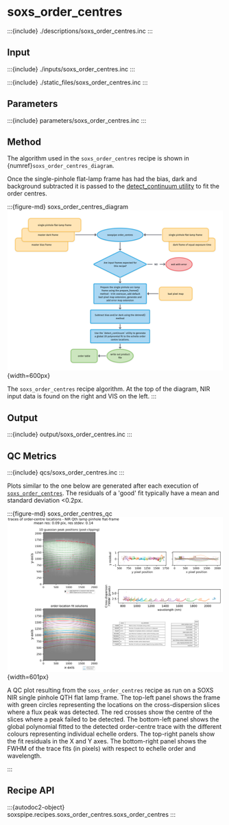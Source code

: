 # soxs_order_centres


:::{include} ./descriptions/soxs_order_centres.inc
:::


## Input

:::{include} ./inputs/soxs_order_centres.inc
:::


:::{include} ./static_files/soxs_order_centres.inc
:::


## Parameters


:::{include} parameters/soxs_order_centres.inc
:::



## Method

The algorithm used in the `soxs_order_centres` recipe is shown in {numref}`soxs_order_centres_diagram`.



Once the single-pinhole flat-lamp frame has had the bias, dark and background subtracted it is passed to the [detect_continuum utility](../utils/detect_continuum.md) to fit the order centres.

:::{figure-md} soxs_order_centres_diagram
![](soxs_order_centres.png){width=600px}

The `soxs_order_centres` recipe algorithm. At the top of the diagram, NIR input data is found on the right and VIS on the left. 
:::

## Output


:::{include} output/soxs_order_centres.inc
:::


## QC Metrics




:::{include} qcs/soxs_order_centres.inc
:::


Plots similar to the one below are generated after each execution of [`soxs_order_centres`](#soxspipe.recipes.soxs_order_centres). The residuals of a 'good' fit typically have a mean and standard deviation <0.2px.


:::{figure-md} soxs_order_centres_qc
![image-20250127160841594](../_images/image-20250127160841594.png){width=601px}

A QC plot resulting from the `soxs_order_centres` recipe as run on a SOXS NIR single pinhole QTH flat lamp frame. The top-left panel shows the frame with green circles representing the locations on the cross-dispersion slices where a flux peak was detected. The red crosses show the centre of the slices where a peak failed to be detected. The bottom-left panel shows the global polynomial fitted to the detected order-centre trace with the different colours representing individual echelle orders. The top-right panels show the fit residuals in the X and Y axes. The bottom-right panel shows the FWHM of the trace fits (in pixels) with respect to echelle order and wavelength.

:::




## Recipe API

:::{autodoc2-object} soxspipe.recipes.soxs_order_centres.soxs_order_centres
:::

